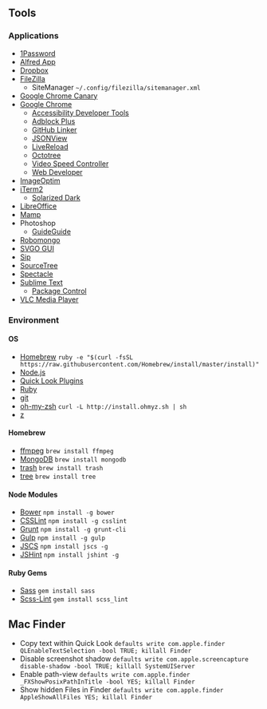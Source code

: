 ## Tools

### Applications
* [1Password](https://agilebits.com/onepassword)
* [Alfred App](http://www.alfredapp.com/)
* [Dropbox](https://www.dropbox.com/)
* [FileZilla](https://filezilla-project.org/)
	* SiteManager `~/.config/filezilla/sitemanager.xml`
* [Google Chrome Canary](https://www.google.de/chrome/browser/canary.html)
* [Google Chrome](http://www.google.com/chrome/)
	* [Accessibility Developer Tools](https://chrome.google.com/webstore/detail/accessibility-developer-t/fpkknkljclfencbdbgkenhalefipecmb)
	* [Adblock Plus](https://adblockplus.org)
	* [GitHub Linker](https://chrome.google.com/webstore/detail/github-linker/jlmafbaeoofdegohdhinkhilhclaklkp)
	* [JSONView](https://chrome.google.com/webstore/detail/jsonview/chklaanhfefbnpoihckbnefhakgolnmc)
	* [LiveReload](http://livereload.com/extensions/)
	* [Octotree](https://chrome.google.com/webstore/detail/octotree/bkhaagjahfmjljalopjnoealnfndnagc)
	* [Video Speed Controller](https://chrome.google.com/webstore/detail/video-speed-controller/nffaoalbilbmmfgbnbgppjihopabppdk)
	* [Web Developer](https://chrome.google.com/webstore/detail/web-developer/bfbameneiokkgbdmiekhjnmfkcnldhhm)
* [ImageOptim](https://imageoptim.com/)
* [iTerm2](https://www.iterm2.com/)
	* [Solarized Dark](http://iterm2colorschemes.com/)
* [LibreOffice](https://de.libreoffice.org/)
* [Mamp](http://www.mamp.info/de/)
* Photoshop
	* [GuideGuide](http://guideguide.me/)
* [Robomongo](http://robomongo.org/)
* [SVGO GUI](https://github.com/svg/svgo-gui)
* [Sip](https://itunes.apple.com/us/app/sip/id507257563)
* [SourceTree](http://www.sourcetreeapp.com/)
* [Spectacle](http://spectacleapp.com/)
* [Sublime Text](http://www.sublimetext.com/)
	* [Package Control](https://packagecontrol.io/installation)
* [VLC Media Player](http://www.videolan.org/vlc/)

### Environment
#### OS
* [Homebrew](http://brew.sh/) `ruby -e "$(curl -fsSL https://raw.githubusercontent.com/Homebrew/install/master/install)"`
* [Node.js](http://nodejs.org/)
* [Quick Look Plugins](https://github.com/sindresorhus/quick-look-plugins)
* [Ruby](https://www.ruby-lang.org/)
* [git](http://git-scm.com/)
* [oh-my-zsh](https://github.com/robbyrussell/oh-my-zsh) `curl -L http://install.ohmyz.sh | sh`
* [z](https://github.com/rupa/z)

#### Homebrew
* [ffmpeg](https://www.ffmpeg.org/) `brew install ffmpeg`
* [MongoDB](https://www.mongodb.org/) `brew install mongodb`
* [trash](https://github.com/ali-rantakari/trash) `brew install trash`
* [tree](http://brewformulas.org/Tree) `brew install tree`

#### Node Modules
* [Bower](http://bower.io/) `npm install -g bower`
* [CSSLint](https://github.com/CSSLint/csslint) `npm install -g csslint`
* [Grunt](http://gruntjs.com/) `npm install -g grunt-cli`
* [Gulp](http://gulpjs.com/) `npm install -g gulp`
* [JSCS](https://github.com/jscs-dev/node-jscs) `npm install jscs -g`
* [JSHint](http://jshint.com/docs/) `npm install jshint -g`

#### Ruby Gems
* [Sass](http://sass-lang.com/) `gem install sass`
* [Scss-Lint](https://github.com/brigade/scss-lint) `gem install scss_lint`

## Mac Finder
* Copy text within Quick Look `defaults write com.apple.finder QLEnableTextSelection -bool TRUE; killall Finder`
* Disable screenshot shadow `defaults write com.apple.screencapture disable-shadow -bool TRUE; killall SystemUIServer`
* Enable path-view `defaults write com.apple.finder _FXShowPosixPathInTitle -bool YES; killall Finder`
* Show hidden Files in Finder `defaults write com.apple.finder AppleShowAllFiles YES; killall Finder`
